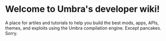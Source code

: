# Welcome to Umbra's developer wiki!

A place for artiles and tutorials to help you build the best mods, apps, APIs, themes, and exploits using the Umbra compilation engine. Except pancakes. Sorry.